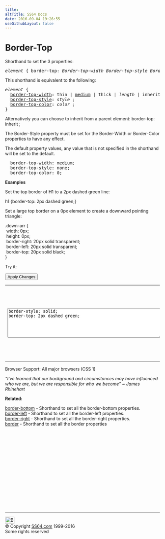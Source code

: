 ```yaml
---
title:
altTitle: SS64 Docs
date: 2016-09-04 19:26:55
useGithubLayout: false
---
```

<!-- #BeginLibraryItem "/Library/head_css.lbi" --><!-- #EndLibraryItem --><h1>Border-Top</h1>
<p>Shorthand to set  the 3 properties:</p>
<pre><i>element</i> { border-top: <i>Border-top-width Border-top-style Border-top-color </i>;}</pre>
<p>This shorthand is equivalent to the following:<br>
</p>
<pre><i>element</i> {
  <a href="border-top-width.html">border-top-width</a>: thin | <u>medium</u> | thick | <i>length</i> | inherit ;
  <a href="border-top-style.html">border-top-style</a>: <i>style</i> ;
  <a href="border-top-color.html">border-top-color</a>: <i>color</i> ;
}</pre>
<p>Alternatively you can choose to inherit from a parent element: <span class="code">border-top: inherit ;</span></p>
<p>The Border-Style property must be set for the Border-Width or Border-Color properties to have any effect.</p>
<p>The default  property values, any value that is not specified in the shorthand will be set to the     default. </p>
<pre>  border-top-width: medium;
  border-top-style: none;
  border-top-color: 0;</pre>
<p><b>Examples</b></p>
<p>Set the top border of H1 to a 2px dashed green line:</p>
<p class="code">h1 {border-top: 2px dashed green;}</p>
<p>Set a large top border on a 0px element to create a downward pointing triangle:</p>
<p class="code">.down-arr {<br>
&nbsp;width: 0px;<br>
&nbsp;height: 0px;<br>
&nbsp;border-right: 20px solid transparent;<br>
&nbsp;border-left: 20px solid transparent;<br>
&nbsp;border-top: 20px solid black;<br>
}</p>
<p>Try it:</p>
<input type="button" onclick="ApplyStyle()" value="Apply Changes">
<table>
  <tbody><tr>
    <td><textarea name="tryit" id="trycode" cols="60" rows="6" onfocus="this.style.background='#fff';" onblur="this.style.background='#eee';" tabindex="1">border-style: solid;
border-top: 2px dashed green;</textarea></td>
    <td><div id="tryresult">This is a sample of text with a CSS border. Each of the 4 borders can be styled separately with CSS.</div></td>
  </tr>
</tbody></table>
<p>Browser Support: All major browsers (CSS 1)</p>
<p class="quote"><i>“I've learned that our background and circumstances may have influenced who we are, but we are responsible for who we become” ~ James Rhinehart</i></p>
<p><b>Related:</b></p>
<p><a href="border-bottom.html">border-bottom</a> - Shorthand to set all the border-bottom properties.<br>
<a href="border-left.html">border-left</a> - Shorthand to set all the border-left properties. <br>
<a href="border-right.html">border-right</a> - Shorthand to set all the border-right properties.<br>
<a href="border.html">border</a> - Shorthand to set all the border properties</p><!-- #BeginLibraryItem "/Library/foot_css.lbi" --><p><script async="" src="//pagead2.googlesyndication.com/pagead/js/adsbygoogle.js"></script>
<!-- CSS -->
<ins class="adsbygoogle" style="display:inline-block;width:300px;height:250px" data-ad-client="ca-pub-6140977852749469" data-ad-slot="2739097502"></ins>
<script>
(adsbygoogle = window.adsbygoogle || []).push({});
</script></p>
<hr>
<div id="bl" class="footer"><a href="#"><img src="../images/top.png" width="30" height="22" alt="Back to the Top"></a></div>
<div id="br" class="footer, tagline">© Copyright <a href="http://ss64.com/">SS64.com</a> 1999-2016<br>
Some rights reserved</div><!-- #EndLibraryItem -->

